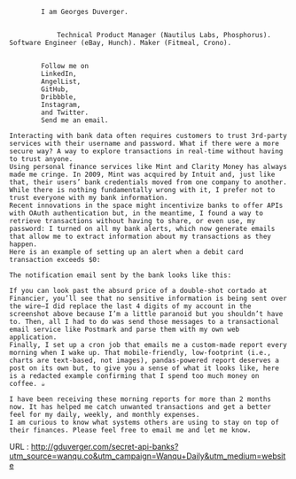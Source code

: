   
			I am Georges Duverger.
		  
    
				Technical Product Manager (Nautilus Labs, Phosphorus). Software Engineer (eBay, Hunch). Maker (Fitmeal, Crono).
			  
    
			Follow me on
			LinkedIn,
			AngelList,
			GitHub,
			Dribbble,
			Instagram,
			and Twitter.
			Send me an email.
		  
    Interacting with bank data often requires customers to trust 3rd-party services with their username and password. What if there were a more secure way? A way to explore transactions in real-time without having to trust anyone.  
    Using personal finance services like Mint and Clarity Money has always made me cringe. In 2009, Mint was acquired by Intuit and, just like that, their users’ bank credentials moved from one company to another. While there is nothing fundamentally wrong with it, I prefer not to trust everyone with my bank information.  
    Recent innovations in the space might incentivize banks to offer APIs with OAuth authentication but, in the meantime, I found a way to retrieve transactions without having to share, or even use, my password: I turned on all my bank alerts, which now generate emails that allow me to extract information about my transactions as they happen.  
    Here is an example of setting up an alert when a debit card transaction exceeds $0:  
      
    The notification email sent by the bank looks like this:  
      
    If you can look past the absurd price of a double-shot cortado at Financier, you’ll see that no sensitive information is being sent over the wire—I did replace the last 4 digits of my account in the screenshot above because I’m a little paranoid but you shouldn’t have to. Then, all I had to do was send those messages to a transactional email service like Postmark and parse them with my own web application.  
    Finally, I set up a cron job that emails me a custom-made report every morning when I wake up. That mobile-friendly, low-footprint (i.e., charts are text-based, not images), pandas-powered report deserves a post on its own but, to give you a sense of what it looks like, here is a redacted example confirming that I spend too much money on coffee. ☕  
      
    I have been receiving these morning reports for more than 2 months now. It has helped me catch unwanted transactions and get a better feel for my daily, weekly, and monthly expenses.  
    I am curious to know what systems others are using to stay on top of their finances. Please feel free to email me and let me know.  
    
  URL : http://gduverger.com/secret-api-banks?utm_source=wanqu.co&utm_campaign=Wanqu+Daily&utm_medium=website